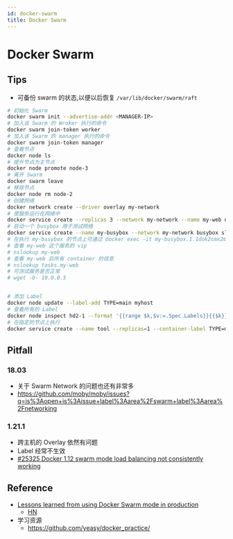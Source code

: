 ```yaml
---
id: docker-swarm
title: Docker Swarm
---
```


# Docker Swarm

## Tips

* 可备份 swarm 的状态,以便以后恢复 `/var/lib/docker/swarm/raft`

```bash
# 初始化 Swarm
docker swarm init --advertise-addr <MANAGER-IP>
# 加入该 Swarm 的 Wroker 执行的命令
docker swarm join-token worker
# 加入该 Swarm 的 manager 执行的命令
docker swarm join-token manager
# 查看节点
docker node ls
# 提升节点为主节点
docker node promote node-3
# 离开 Swarm
docker swarm leave
# 移除节点
docker node rm node-2
# 创建网络
docker network create --driver overlay my-network
# 使服务运行在网络中
docker service create --replicas 3 --network my-network --name my-web nginx
# 启动一个 busybox 用于测试网络
docker service create --name my-busybox --network my-network busybox sleep 3000
# 在执行 my-busybox 的节点上可通过 docker exec -it my-busybox.1.1dok2cmx2mln5hbqve8ilnair sh 进入交互
# 查看 my-web 这个服务的 vip
# nslookup my-web
# 查看 my-web 后所有 container 的信息
# nslookup tasks.my-web
# 可测试服务是否正常
# wget -O- 10.0.0.5


# 添加 Label
docker node update --label-add TYPE=main myhost
# 查看所有的 Label
docker node inspect hd2-1 --format '{{range $k,$v:=.Spec.Labels}}{{$k}}={{$v}}{{"\n"}}{{end}}'
# 在指定的节点上执行
docker service create --name tool --replicas=1 --container-label TYPE=main --network=pwork --mount type=bind,src=/data,dst=/data ubuntu bash
```

## Pitfall

### 18.03
* 关于 Swarm Network 的问题也还有非常多
* https://github.com/moby/moby/issues?q=is%3Aopen+is%3Aissue+label%3Aarea%2Fswarm+label%3Aarea%2Fnetworking

### 1.21.1
* 跨主机的 Overlay 依然有问题
* Label 经常不生效
* [#25325 Docker 1.12 swarm mode load balancing not consistently working](https://github.com/docker/docker/issues/25325)


## Reference

* [Lessons learned from using Docker Swarm mode in production](http://blog.bugsnag.com/container-orchestration-with-docker-swarm-mode)
  * [HN](https://news.ycombinator.com/item?id=12508711)
* 学习资源
  * https://github.com/yeasy/docker_practice/
